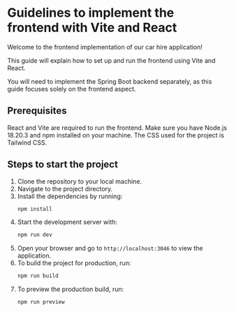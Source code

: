 # Guidelines to implement the frontend with Vite and React

Welcome to the frontend implementation of our car hire application!

This guide will explain how to set up and run the frontend using Vite and React.

You will need to implement the Spring Boot backend separately, as this guide focuses solely on the frontend aspect.

## Prerequisites
React and Vite are required to run the frontend. Make sure you have Node.js 18.20.3 and npm installed on your machine.
The CSS used for the project is Tailwind CSS.

## Steps to start the project
1. Clone the repository to your local machine.
2. Navigate to the project directory.
3. Install the dependencies by running:
   ```bash
   npm install
   ```
4. Start the development server with:
   ```bash
   npm run dev
   ```
5. Open your browser and go to `http://localhost:3046` to view the application.
6. To build the project for production, run:
   ```bash
   npm run build
   ```
7. To preview the production build, run:
   ```bash
   npm run preview
   ```
